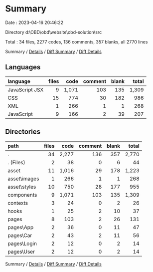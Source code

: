 # Summary

Date : 2023-04-16 20:46:22

Directory d:\\OBD\\obd\\website\\obd-solution\\src

Total : 34 files,  2277 codes, 136 comments, 357 blanks, all 2770 lines

Summary / [Details](details.md) / [Diff Summary](diff.md) / [Diff Details](diff-details.md)

## Languages
| language | files | code | comment | blank | total |
| :--- | ---: | ---: | ---: | ---: | ---: |
| JavaScript JSX | 9 | 1,071 | 103 | 135 | 1,309 |
| CSS | 15 | 774 | 30 | 182 | 986 |
| XML | 1 | 266 | 1 | 1 | 268 |
| JavaScript | 9 | 166 | 2 | 39 | 207 |

## Directories
| path | files | code | comment | blank | total |
| :--- | ---: | ---: | ---: | ---: | ---: |
| . | 34 | 2,277 | 136 | 357 | 2,770 |
| . (Files) | 2 | 38 | 0 | 6 | 44 |
| asset | 11 | 1,016 | 29 | 178 | 1,223 |
| asset\\images | 1 | 266 | 1 | 1 | 268 |
| asset\\styles | 10 | 750 | 28 | 177 | 955 |
| components | 9 | 1,071 | 103 | 135 | 1,309 |
| contexts | 3 | 24 | 0 | 2 | 26 |
| hooks | 1 | 25 | 2 | 10 | 37 |
| pages | 8 | 103 | 2 | 26 | 131 |
| pages\\App | 2 | 36 | 0 | 11 | 47 |
| pages\\Car | 2 | 43 | 2 | 11 | 56 |
| pages\\Login | 2 | 12 | 0 | 2 | 14 |
| pages\\User | 2 | 12 | 0 | 2 | 14 |

Summary / [Details](details.md) / [Diff Summary](diff.md) / [Diff Details](diff-details.md)